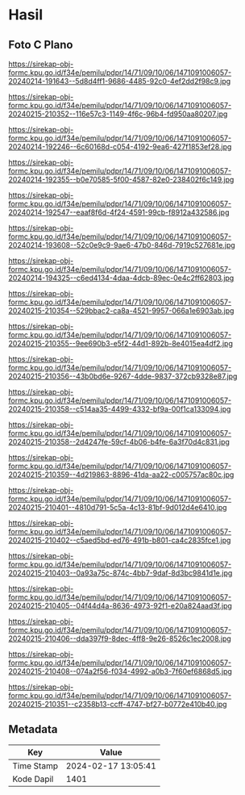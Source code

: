 # Hasil

## Foto C Plano

https://sirekap-obj-formc.kpu.go.id/f34e/pemilu/pdpr/14/71/09/10/06/1471091006057-20240214-191643--5d8d4ff1-9686-4485-92c0-4ef2dd2f98c9.jpg

https://sirekap-obj-formc.kpu.go.id/f34e/pemilu/pdpr/14/71/09/10/06/1471091006057-20240215-210352--116e57c3-1149-4f6c-96b4-fd950aa80207.jpg

https://sirekap-obj-formc.kpu.go.id/f34e/pemilu/pdpr/14/71/09/10/06/1471091006057-20240214-192246--6c60168d-c054-4192-9ea6-427f1853ef28.jpg

https://sirekap-obj-formc.kpu.go.id/f34e/pemilu/pdpr/14/71/09/10/06/1471091006057-20240214-192355--b0e70585-5f00-4587-82e0-238402f6c149.jpg

https://sirekap-obj-formc.kpu.go.id/f34e/pemilu/pdpr/14/71/09/10/06/1471091006057-20240214-192547--eaaf8f6d-4f24-4591-99cb-f8912a432586.jpg

https://sirekap-obj-formc.kpu.go.id/f34e/pemilu/pdpr/14/71/09/10/06/1471091006057-20240214-193608--52c0e9c9-9ae6-47b0-846d-7919c527681e.jpg

https://sirekap-obj-formc.kpu.go.id/f34e/pemilu/pdpr/14/71/09/10/06/1471091006057-20240214-194325--c6ed4134-4daa-4dcb-89ec-0e4c2ff62803.jpg

https://sirekap-obj-formc.kpu.go.id/f34e/pemilu/pdpr/14/71/09/10/06/1471091006057-20240215-210354--529bbac2-ca8a-4521-9957-066a1e6903ab.jpg

https://sirekap-obj-formc.kpu.go.id/f34e/pemilu/pdpr/14/71/09/10/06/1471091006057-20240215-210355--9ee690b3-e5f2-44d1-892b-8e4015ea4df2.jpg

https://sirekap-obj-formc.kpu.go.id/f34e/pemilu/pdpr/14/71/09/10/06/1471091006057-20240215-210356--43b0bd6e-9267-4dde-9837-372cb9328e87.jpg

https://sirekap-obj-formc.kpu.go.id/f34e/pemilu/pdpr/14/71/09/10/06/1471091006057-20240215-210358--c514aa35-4499-4332-bf9a-00f1ca133094.jpg

https://sirekap-obj-formc.kpu.go.id/f34e/pemilu/pdpr/14/71/09/10/06/1471091006057-20240215-210358--2d4247fe-59cf-4b06-b4fe-6a3f70d4c831.jpg

https://sirekap-obj-formc.kpu.go.id/f34e/pemilu/pdpr/14/71/09/10/06/1471091006057-20240215-210359--4d219863-8896-41da-aa22-c005757ac80c.jpg

https://sirekap-obj-formc.kpu.go.id/f34e/pemilu/pdpr/14/71/09/10/06/1471091006057-20240215-210401--4810d791-5c5a-4c13-81bf-9d012d4e6410.jpg

https://sirekap-obj-formc.kpu.go.id/f34e/pemilu/pdpr/14/71/09/10/06/1471091006057-20240215-210402--c5aed5bd-ed76-491b-b801-ca4c2835fce1.jpg

https://sirekap-obj-formc.kpu.go.id/f34e/pemilu/pdpr/14/71/09/10/06/1471091006057-20240215-210403--0a93a75c-874c-4bb7-9daf-8d3bc9841d1e.jpg

https://sirekap-obj-formc.kpu.go.id/f34e/pemilu/pdpr/14/71/09/10/06/1471091006057-20240215-210405--04f44d4a-8636-4973-92f1-e20a824aad3f.jpg

https://sirekap-obj-formc.kpu.go.id/f34e/pemilu/pdpr/14/71/09/10/06/1471091006057-20240215-210406--dda397f9-8dec-4ff8-9e26-8526c1ec2008.jpg

https://sirekap-obj-formc.kpu.go.id/f34e/pemilu/pdpr/14/71/09/10/06/1471091006057-20240215-210408--074a2f56-f034-4992-a0b3-7f60ef6868d5.jpg

https://sirekap-obj-formc.kpu.go.id/f34e/pemilu/pdpr/14/71/09/10/06/1471091006057-20240215-210351--c2358b13-ccff-4747-bf27-b0772e410b40.jpg


## Metadata

| Key        | Value               |
| ---------- | ------------------- |
| Time Stamp | 2024-02-17 13:05:41 |
| Kode Dapil | 1401                |



